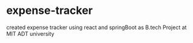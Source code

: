 # expense-tracker
created expense tracker using react and springBoot as B.tech Project at MIT ADT university
